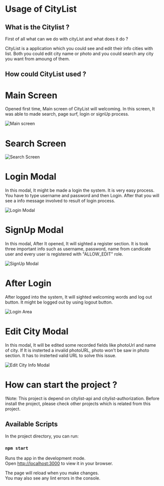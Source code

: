 # Usage of CityList 

## What is the Citylist ? 

First of all what can we do with cityList and what does it do ?

CityList is a application which you could see and edit their info cities with list. Both you could edit city name or photo and you could search any city you want from amoung of them.

## How could CityList used ? 

# Main Screen
Opened first time, Main screen of CityList will welcoming. In this screen, It was able to made search, page surf, login or signUp process. 

![Main screen](https://i.postimg.cc/x8JW6C1Y/Main-Screen.png)

# Search Screen 

![Search Screen](https://i.postimg.cc/HnqFRgrM/Search-Screen.png)

# Login Modal

In this modal, It might be made a login the system. It is very easy process. You have to type username and password and then Login. After that you will see a info message involved to result of login process.

![Login Modal](https://i.postimg.cc/s23C3sw9/Login-Modal.png)

# SignUp Modal

In this modal, After It opened, It will sighted a register section. It is took three important info such as username, password, name from candicate user and every user is registered with "ALLOW_EDIT" role. 

![SignUp Modal](https://i.postimg.cc/V6Hx9M1D/Sign-Up-Modal.png)

# After Login 

After logged into the system, It will sighted welcoming words and log out button. It might be logged out by using logout button. 

![Login Area](https://i.postimg.cc/KYQSzwWX/Login-Area.png)

# Edit City Modal

In this modal, It will be edited some recorded fields like photoUrl and name of city. If It is insterted a invalid photoURL, photo won't be saw in photo section. It has to insterted valid URL to solve this issue.

![Edit City Info Modal](https://i.postimg.cc/t43H0Yt4/Edit-City-Info-Modal.png)



# How can start the project ? 

!Note: This project is depend on citylist-api and citylist-authorization. Before install the project, please check other projects which is related from this project.   

## Available Scripts

In the project directory, you can run:

### `npm start`

Runs the app in the development mode.\
Open [http://localhost:3000](http://localhost:3000) to view it in your browser.

The page will reload when you make changes.\
You may also see any lint errors in the console.
